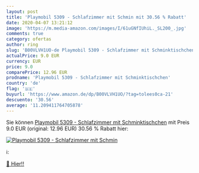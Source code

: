 ```yaml
---
layout: post
title: 'Playmobil 5309 - Schlafzimmer mit Schmin mit 30.56 % Rabatt'
date: 2020-04-07 13:21:12
image: 'https://m.media-amazon.com/images/I/61uGNfIUhiL._SL200_.jpg'
comments: true
category: ofertas
author: ring
slug: 'B00VLVH1UO-de Playmobil 5309 - Schlafzimmer mit Schminktischchen'
actualPrice: 9.0 EUR
currency: EUR
price: 9.0
comparePrice: 12.96 EUR
prodname: 'Playmobil 5309 - Schlafzimmer mit Schminktischchen'
country: 'de'
flag: '🇩🇪'
buyurl: 'https://www.amazon.de/dp/B00VLVH1UO/?tag=tolees0ca-21'
descuento: '30.56'
average: '11.209411764705878'
---
```


Sie können [Playmobil 5309 - Schlafzimmer mit Schminktischchen](https://www.amazon.de/dp/B00VLVH1UO/?tag=tolees0ca-21) mit Preis 9.0 EUR (original: 12.96 EUR) 30.56 % Rabatt hier:

[![Playmobil 5309 - Schlafzimmer mit Schmin](https://m.media-amazon.com/images/I/61uGNfIUhiL._SL200_.jpg)](https://www.amazon.de/dp/B00VLVH1UO/?tag=tolees0ca-21)

ℹ️:


[🛒 Hier!!](https://www.amazon.de/dp/B00VLVH1UO/?tag=tolees0ca-21)

